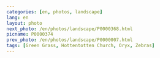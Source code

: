 ```yaml
---
categories: [en, photos, landscape]
lang: en
layout: photo
next_photo: /en/photos/landscape/P0000368.html
picname: P0000374
prev_photo: /en/photos/landscape/P0000007.html
tags: [Green Grass, Hottentotten Church, Oryx, Zebras]
---
```

